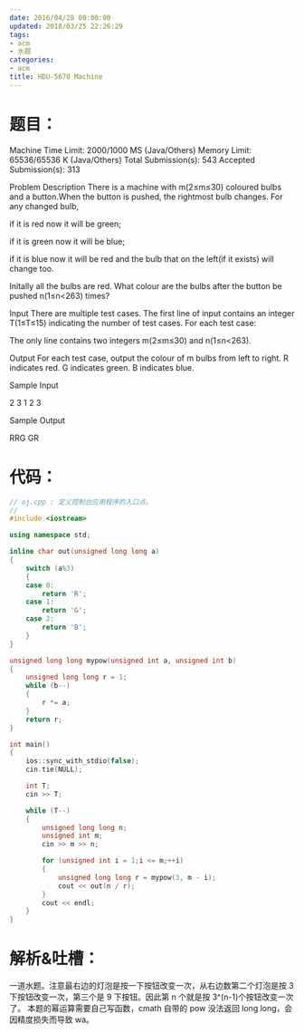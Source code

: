 ```yaml
---
date: 2016/04/28 00:00:00
updated: 2018/03/25 22:26:29
tags:
- acm
- 水题
categories:
- acm
title: HDU-5670 Machine
---
```



# 题目：

Machine Time Limit: 2000/1000 MS (Java/Others) Memory Limit: 65536/65536 K (Java/Others) Total Submission(s): 543 Accepted Submission(s): 313

Problem Description There is a machine with m(2≤m≤30) coloured bulbs and a button.When the button is pushed, the rightmost bulb changes. For any changed bulb,

if it is red now it will be green;

if it is green now it will be blue;

if it is blue now it will be red and the bulb that on the left(if it exists) will change too.

Initally all the bulbs are red. What colour are the bulbs after the button be pushed n(1≤n<263) times?

Input There are multiple test cases. The first line of input contains an integer T(1≤T≤15) indicating the number of test cases. For each test case:

The only line contains two integers m(2≤m≤30) and n(1≤n<263).

Output For each test case, output the colour of m bulbs from left to right. R indicates red. G indicates green. B indicates blue.

Sample Input

2 3 1 2 3

Sample Output

RRG GR

# 代码：

```c++
// oj.cpp : 定义控制台应用程序的入口点。
//
#include <iostream>

using namespace std;

inline char out(unsigned long long a)
{
    switch (a%3)
    {
    case 0:
        return 'R';
    case 1:
        return 'G';
    case 2:
        return 'B';
    }
}

unsigned long long mypow(unsigned int a, unsigned int b)
{
    unsigned long long r = 1;
    while (b--)
    {
        r *= a;
    }
    return r;
}

int main()
{
    ios::sync_with_stdio(false);
    cin.tie(NULL);

    int T;
    cin >> T;

    while (T--)
    {
        unsigned long long n;
        unsigned int m;
        cin >> m >> n;

        for (unsigned int i = 1;i <= m;++i)
        {
            unsigned long long r = mypow(3, m - i);
            cout << out(n / r);
        }
        cout << endl;
    }
}
```

# 解析&吐槽：

一道水题。注意最右边的灯泡是按一下按钮改变一次，从右边数第二个灯泡是按 3 下按钮改变一次，第三个是 9 下按钮。因此第 n 个就是按 3^(n-1)个按钮改变一次了。 本题的幂运算需要自己写函数，cmath 自带的 pow 没法返回 long long，会因精度损失而导致 wa。
